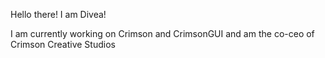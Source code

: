 Hello there! I am Divea!

I am currently working on Crimson and CrimsonGUI and am the co-ceo of Crimson Creative Studios

